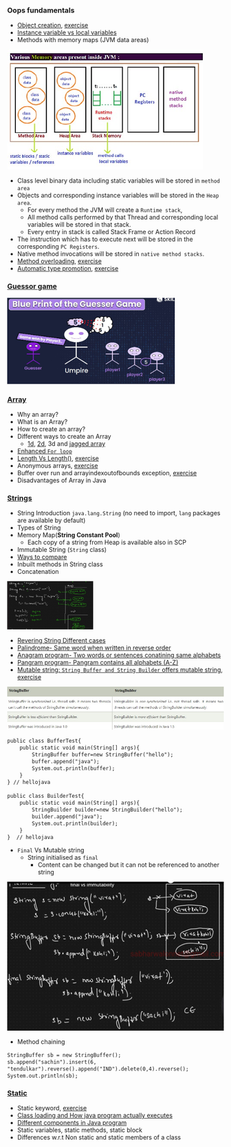 ### Oops fundamentals
- [Object creation](lectures/1.ObjectCreation.pdf), [exercise](exercises/ObjectCreation.java)
- [Instance variable vs local variables](lectures/2.Instance-Localvariables.pdf)
- Methods with memory maps (JVM data areas)
<img src="lectures/jvm_memory_areas.jpg"> 
  
  - Class level binary data including static variables will be stored in `method area`
  - Objects and corresponding instance variables will be stored in the `Heap area`. 
    - For every method the JVM will create a `Runtime stack`, 
    - All method calls performed by that Thread and corresponding local variables will be stored in that stack. 
    - Every entry in stack is called Stack Frame or Action Record
  - The instruction which has to execute next will be stored in the corresponding `PC Registers`.
  - Native method invocations will be stored in `native method stacks`. 
- [Method overloading](lectures/3.MethodOverloading-AutomaticePromotion.pdf), [exercise](exercises/MethodOverloading.java)
- [Automatic type promotion](lectures/3.MethodOverloading-AutomaticePromotion.pdf), [exercise](exercises/ObjectCreation.java)
### [Guessor game](exercises/LaunchGame.java)
<img src="lectures/guessor_game.jpg" height=200 >

### [Array](lectures/4.ArraysBasics.pdf)
- Why an array?
- What is an Array?
- How to create an array?
- Different ways to create an Array
  - [1d](exercises/OneD.java), [2d](exercises/TwoD.java), 3d and [jagged array](exercises/JaggedArray.java)
- [Enhanced `For loop`](exercises/EnhancedForLoop.java)
- [Length Vs Length()](lectures/5.ArraysBasic-continues.pdf), [exercise](exercises/LengthProperty.java)
- Anonymous arrays, [exercise](exercises/AnonymousArray.java)
- Buffer over run and arrayindexoutofbounds exception, [exercise](exercises/ArrayIndexOutOfBoundsExceptionExample.java)
- Disadvantages of Array in Java
### [Strings](lectures/6.Strings_SCP_Mutability.pdf)
- String Introduction `java.lang.String` (no need to import, `lang` packages are available by default)
- Types of String
- Memory Map(**String Constant Pool**)
  - Each copy of a string from Heap is available also in SCP
- Immutable String (`String` class) 
- [Ways to compare](lectures/7.String_Comparisons_Methods_Concatenation.pdf)
- Inbuilt methods in String class
- Concatenation
<img src="lectures/concatenation.jpg" width=200>

- [Revering String Different cases](exercises/Reverse.java)
- [Palindrome- Same word when written in reverse order](exercises/Palindrome.java)
- [Anagram program- Two words or sentences conatining same alphabets](exercises/Anagram.java)
- [Pangram program- Pangram contains all alphabets (A-Z)](exercises/Pangram.java)
- [Mutable string: `String Buffer and String Builder` offers mutable string](lectures/8.Mutable_strings.pdf), [exercise](exercises/Mutable.java)
<img src="lectures/builder-buffer.jpg">

```
public class BufferTest{  
    public static void main(String[] args){  
        StringBuffer buffer=new StringBuffer("hello");  
        buffer.append("java");  
        System.out.println(buffer);  
    }  
} // hellojava

public class BuilderTest{  
    public static void main(String[] args){  
        StringBuilder builder=new StringBuilder("hello");  
        builder.append("java");  
        System.out.println(builder);  
    }  
}  // hellojava
```
- `Final` Vs Mutable string
  - String initialised as `final`
    - Content can be changed but it can not be referenced to another string
<img src="lectures/final_vs_mutability.jpg">

- Method chaining
```
StringBuffer sb = new StringBuffer();
sb.append("sachin").insert(6, "tendulkar").reverse().append("IND").delete(0,4).reverse();
System.out.println(sb);
```
### [Static](lectures/9.Static.pdf)
- Static keyword, [exercise](exercises/DemoStatic.java)
- [Class loading and How java program actually executes](lectures/10.Java_program_execution.pdf)
- [Different components in Java program](lectures/11.Java_program_structure.pdf)
- Static variables, static methods, static block
- Differences w.r.t Non static and static members of a class
